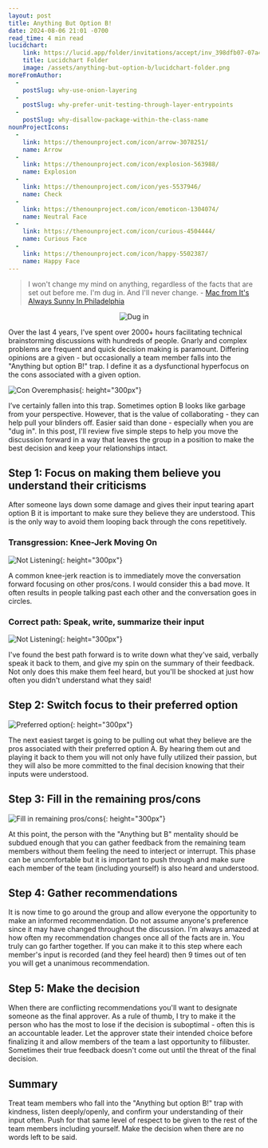 ```yaml
---
layout: post
title: Anything But Option B!
date: 2024-08-06 21:01 -0700
read_time: 4 min read
lucidchart:
    link: https://lucid.app/folder/invitations/accept/inv_398dfb07-07a4-4f29-baea-4762686ff606
    title: Lucidchart Folder
    image: /assets/anything-but-option-b/lucidchart-folder.png
moreFromAuthor:
  -
    postSlug: why-use-onion-layering
  - 
    postSlug: why-prefer-unit-testing-through-layer-entrypoints
  -
    postSlug: why-disallow-package-within-the-class-name
nounProjectIcons:
  - 
    link: https://thenounproject.com/icon/arrow-3078251/
    name: Arrow
  - 
    link: https://thenounproject.com/icon/explosion-563988/
    name: Explosion
  -
    link: https://thenounproject.com/icon/yes-5537946/
    name: Check
  -
    link: https://thenounproject.com/icon/emoticon-1304074/
    name: Neutral Face
  -
    link: https://thenounproject.com/icon/curious-4504444/
    name: Curious Face
  -
    link: https://thenounproject.com/icon/happy-5502387/
    name: Happy Face
---
```


> I won't change my mind on anything, regardless of the facts that are set out before me. I'm dug in. And I'll never change. - [Mac from It's Always Sunny In Philadelphia](https://www.youtube.com/watch?v=GiJXALBX3KM&ab_channel=FXNetworks)

<div style="display:flex;justify-content:center">
    <img src="/assets/anything-but-option-b/dug-in-and-never-change.png" alt="Dug in" style="max-height:558px">
</div>

Over the last 4 years, I've spent over 2000+ hours facilitating technical brainstorming discussions with hundreds of people. Gnarly and complex problems are frequent and quick decision making is paramount. Differing opinions are a given - but occasionally a team member falls into the "Anything but option B!" trap. I define it as a dysfunctional hyperfocus on the cons associated with a given option.

![Con Overemphasis](/assets/anything-but-option-b/con-overemphasis.svg){: height="300px"}

I’ve certainly fallen into this trap. Sometimes option B looks like garbage from your perspective. However, that is the value of collaborating - they can help pull your blinders off. Easier said than done - especially when you are "dug in". In this post, I'll review five simple steps to help you move the discussion forward in a way that leaves the group in a position to make the best decision and keep your relationships intact.

## Step 1: Focus on making them believe you understand their criticisms
After someone lays down some damage and gives their input tearing apart option B it is important to make sure they believe they are understood. This is the only way to avoid them looping back through the cons repetitively.

### Transgression: Knee-Jerk Moving On
![Not Listening](/assets/anything-but-option-b/not-listening.svg){: height="300px"}

A common knee-jerk reaction is to immediately move the conversation forward focusing on other pros/cons. I would consider this a bad move. It often results in people talking past each other and the conversation goes in circles.

### Correct path: Speak, write, summarize their input
![Not Listening](/assets/anything-but-option-b/speak-write-summarize.svg){: height="300px"}

I've found the best path forward is to write down what they've said, verbally speak it back to them, and give my spin on the summary of their feedback. Not only does this make them feel heard, but you'll be shocked at just how often you didn't understand what they said!

## Step 2: Switch focus to their preferred option

![Preferred option](/assets/anything-but-option-b/preferred-option.svg){: height="300px"}

The next easiest target is going to be pulling out what they believe are the pros associated with their preferred option A. By hearing them out and playing it back to them you will not only have fully utilized their passion, but they will also be more committed to the final decision knowing that their inputs were understood.

## Step 3: Fill in the remaining pros/cons

![Fill in remaining pros/cons](/assets/anything-but-option-b/fill-in-remaining.svg){: height="300px"}

At this point, the person with the "Anything but B" mentality should be subdued enough that you can gather feedback from the remaining team members without them feeling the need to interject or interrupt. This phase can be uncomfortable but it is important to push through and make sure each member of the team (including yourself) is also heard and understood.

## Step 4: Gather recommendations
It is now time to go around the group and allow everyone the opportunity to make an informed recommendation. Do not assume anyone's preference since it may have changed throughout the discussion. I'm always amazed at how often my recommendation changes once all of the facts are in. You truly can go farther together. If you can make it to this step where each member's input is recorded (and they feel heard) then 9 times out of ten you will get a unanimous recommendation.

## Step 5: Make the decision
When there are conflicting recommendations you'll want to designate someone as the final approver. As a rule of thumb, I try to make it the person who has the most to lose if the decision is suboptimal - often this is an accountable leader. Let the approver state their intended choice before finalizing it and allow members of the team a last opportunity to filibuster. Sometimes their true feedback doesn't come out until the threat of the final decision.

## Summary
Treat team members who fall into the "Anything but option B!" trap with kindness, listen deeply/openly, and confirm your understanding of their input often. Push for that same level of respect to be given to the rest of the team members including yourself. Make the decision when there are no words left to be said.



